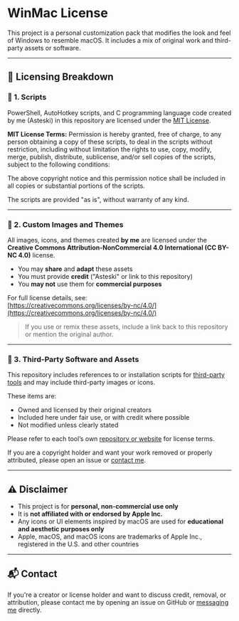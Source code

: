 # WinMac License

This project is a personal customization pack that modifies the look and feel of Windows to resemble macOS. It includes a mix of original work and third-party assets or software.

---

## 📜 Licensing Breakdown

### 🔹 1. Scripts
PowerShell, AutoHotkey scripts, and C programming language code created by me (Asteski) in this repository are licensed under the [MIT License](https://opensource.org/licenses/MIT).

**MIT License Terms:**
Permission is hereby granted, free of charge, to any person obtaining a copy of these scripts, to deal in the scripts without restriction, including without limitation the rights to use, copy, modify, merge, publish, distribute, sublicense, and/or sell copies of the scripts, subject to the following conditions:

The above copyright notice and this permission notice shall be included in all copies or substantial portions of the scripts.

The scripts are provided "as is", without warranty of any kind.

---

### 🔹 2. Custom Images and Themes
All images, icons, and themes created **by me** are licensed under the **Creative Commons Attribution-NonCommercial 4.0 International (CC BY-NC 4.0)** license.

- You may **share** and **adapt** these assets
- You must provide **credit** ("Asteski" or link to this repository)
- You **may not** use them for **commercial purposes**

For full license details, see:  
[https://creativecommons.org/licenses/by-nc/4.0/](https://creativecommons.org/licenses/by-nc/4.0/)

> If you use or remix these assets, include a link back to this repository or mention the original author.

---

### 🔹 3. Third-Party Software and Assets
This repository includes references to or installation scripts for [third-party tools](https://github.com/Asteski/WinMac?tab=readme-ov-file#credits) and may include third-party images or icons.

These items are:
- Owned and licensed by their original creators
- Included here under fair use, or with credit where possible
- Not modified unless clearly stated

Please refer to each tool’s own [repository or website](https://github.com/Asteski/WinMac?tab=readme-ov-file#credits) for license terms.

If you are a copyright holder and want your work removed or properly attributed, please open an issue or [contact me](mailto:asteski@gmail.com).

---

## ⚠️ Disclaimer

- This project is for **personal, non-commercial use only**
- It is **not affiliated with or endorsed by Apple Inc.**
- Any icons or UI elements inspired by macOS are used for **educational and aesthetic purposes only**
- Apple, macOS, and macOS icons are trademarks of Apple Inc., registered in the U.S. and other countries

---

## 📬 Contact

If you're a creator or license holder and want to discuss credit, removal, or attribution, please contact me by opening an issue on GitHub or [messaging me](mailto:asteski@gmail.com) directly.
